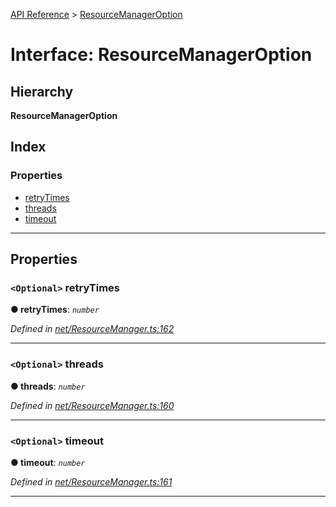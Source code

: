 [API Reference](../README.md) > [ResourceManagerOption](../interfaces/resourcemanageroption.md)

# Interface: ResourceManagerOption

## Hierarchy

**ResourceManagerOption**

## Index

### Properties

* [retryTimes](resourcemanageroption.md#retrytimes)
* [threads](resourcemanageroption.md#threads)
* [timeout](resourcemanageroption.md#timeout)

---

## Properties

<a id="retrytimes"></a>

### `<Optional>` retryTimes

**● retryTimes**: *`number`*

*Defined in [net/ResourceManager.ts:162](https://github.com/Lanfei/playable.js/blob/76571fa/src/net/ResourceManager.ts#L162)*

___
<a id="threads"></a>

### `<Optional>` threads

**● threads**: *`number`*

*Defined in [net/ResourceManager.ts:160](https://github.com/Lanfei/playable.js/blob/76571fa/src/net/ResourceManager.ts#L160)*

___
<a id="timeout"></a>

### `<Optional>` timeout

**● timeout**: *`number`*

*Defined in [net/ResourceManager.ts:161](https://github.com/Lanfei/playable.js/blob/76571fa/src/net/ResourceManager.ts#L161)*

___

